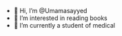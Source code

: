 - 👋 Hi, I’m @Umamasayyed
- 👀 I’m interested in reading books
- 🌱 I’m currently a student of medical 



<!---
Umamasayyed/Umamasayyed is a ✨ special ✨ repository because its `README.md` (this file) appears on your GitHub profile.
You can click the Preview link to take a look at your changes.
--->
